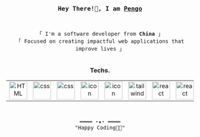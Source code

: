 <!-- Title -->
<h3 align="center">
        <samp>Hey There!👋, I am
                <b><a target="_blank" href="https://github.com/ivce-xue">Pengo</a></b>
        </samp>
</h3>
<br>

<p align="center">
        <!-- Intro -->
        <samp>
                「 I'm a software developer from <b>China</b> 」
                <br>
                「 Focused on creating impactful web applications that improve lives</b> 」
                <br>
                <br>
        </samp>

<h3 align="center">Techs.</h3>
<!-- Technologies -->
<table>
    <tr>
      <td align="center"  width="96">
        <img src="https://skillicons.dev/icons?i=html" width="48" height="48" alt="HTML" />
    </td>
      <td align="center" width="96">
        <img src="https://skillicons.dev/icons?i=css" width="48" height="48" alt="css" />
    </td>
      <td align="center" width="96">
        <img src="https://techstack-generator.vercel.app/sass-icon.svg" width="48" height="48" alt="css" />
    </td>
        <td align="center" width="96">
        <img src="https://techstack-generator.vercel.app/js-icon.svg" alt="icon" width="48" height="48" />
    </td>
        <td align="center" width="96">
        <img src="https://techstack-generator.vercel.app/ts-icon.svg" alt="icon" width="48" height="48" />
    </td>
      <td align="center" width="96">
        <img src="https://skillicons.dev/icons?i=tailwind" width="48" height="48" alt="tailwind" />
    </td>
      <td align="center" width="96">
        <img src="https://techstack-generator.vercel.app/react-icon.svg" width="48" height="48" alt="react" />
    </td>
      <td align="center" width="96">
        <img src="https://techstack-generator.vercel.app/webpack-icon.svg" width="48" height="48" alt="react" />
    </td>
       <td align="center" width="96">
      <a href="#macropower-tech">
        <img src="https://techstack-generator.vercel.app/python-icon.svg" alt="icon" width="48" height="48" />
      </a>
    </td>
       <td align="center" width="96">
        <img src="https://techstack-generator.vercel.app/django-icon.svg" alt="icon" width="48" height="48" />
    </td>
       <td align="center" width="96">
        <img src="https://techstack-generator.vercel.app/prettier-icon.svg" alt="icon" width="48" height="48" />
    </td>
       <td align="center" width="96">
        <img src="https://techstack-generator.vercel.app/testinglibrary-icon.svg" alt="icon" width="48" height="48" />
    </td>
       <td align="center" width="96">
        <img src="https://techstack-generator.vercel.app/github-icon.svg" alt="icon" width="48" height="48" />
    </td>
    </tr>
</table>

        
       
</p>

<br>

<!-- Footer -->
<samp>
    <p align="center">
        ════ ⋆★⋆ ════
        <br>
        "Happy Coding👨‍💻"
    </p>
</samp>
